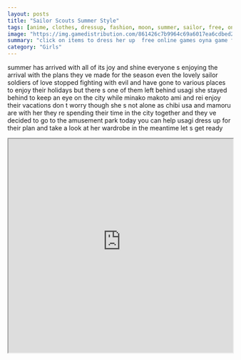 ```yaml
---
layout: posts
title: "Sailor Scouts Summer Style"
tags: [anime, clothes, dressup, fashion, moon, summer, sailor, free, online, games, oyna, game, free, games, play, play, games]
image: "https://img.gamedistribution.com/861426c7b9964c69a6017ea6cdbed217.jpg"
summary: "click on items to dress her up  free online games oyna game free games play play games"
category: "Girls"
---
```


summer has arrived with all of its joy and shine everyone s enjoying the arrival with the plans they ve made for the season even the lovely sailor soldiers of love stopped fighting with evil and have gone to various places to enjoy their holidays but there s one of them left behind usagi she stayed behind to keep an eye on the city while minako makoto ami and rei enjoy their vacations don t worry though she s not alone as chibi usa and mamoru are with her they re spending their time in the city together and they ve decided to go to the amusement park today you can help usagi dress up for their plan and take a look at her wardrobe in the meantime let s get ready

<iframe width="100%" height="480px;" src="https://html5.gamedistribution.com/861426c7b9964c69a6017ea6cdbed217/"></iframe>